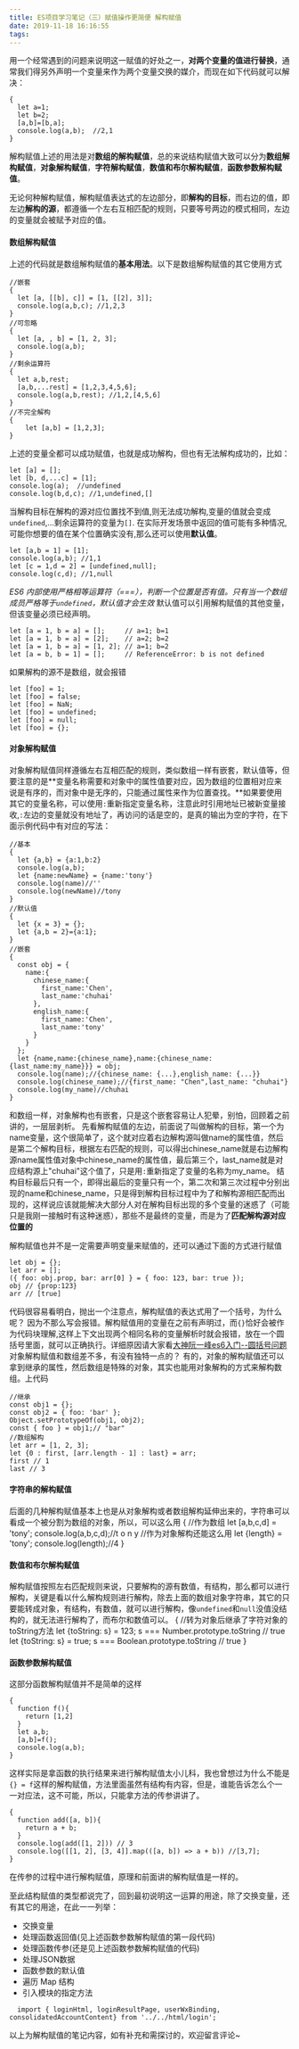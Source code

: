 ```yaml
---
title: ES项目学习笔记（三）赋值操作更简便 解构赋值
date: 2019-11-18 16:16:55
tags:
---
```

用一个经常遇到的问题来说明这一赋值的好处之一，**对两个变量的值进行替换**，通常我们得另外声明一个变量来作为两个变量交换的媒介，而现在如下代码就可以解决：
```
{
  let a=1;
  let b=2;
  [a,b]=[b,a];
  console.log(a,b);  //2,1
}
```
解构赋值上述的用法是对**数组的解构赋值**，总的来说结构赋值大致可以分为**数组解构赋值**，**对象解构赋值**，**字符解构赋值**，**数值和布尔解构赋值**，**函数参数解构赋值**。

无论何种解构赋值，解构赋值表达式的左边部分，即**解构的目标**，而右边的值，即左边**解构的源**，都遵循一个左右互相匹配的规则，只要等号两边的模式相同，左边的变量就会被赋予对应的值。

#### 数组解构赋值
上述的代码就是数组解构赋值的**基本用法**。以下是数组解构赋值的其它使用方式
```
//嵌套
{
  let [a, [[b], c]] = [1, [[2], 3]];
  console.log(a,b,c); //1,2,3
}
//可忽略
{
  let [a, , b] = [1, 2, 3];
  console.log(a,b);
}
//剩余运算符
{
  let a,b,rest;
  [a,b,...rest] = [1,2,3,4,5,6];
  console.log(a,b,rest); //1,2,[4,5,6]
}
//不完全解构
{
	let [a,b] = [1,2,3];
}
```
上述的变量全都可以成功赋值，也就是成功解构，但也有无法解构成功的，比如：
```
let [a] = [];
let [b, d,...c] = [1];
console.log(a);  //undefined
console.log(b,d,c); //1,undefined,[]
```
当解构目标在解构的源对应位置找不到值,则无法成功解构,变量的值就会变成`undefined`,...剩余运算符的变量为`[]`.
在实际开发场景中返回的值可能有多种情况,可能你想要的值在某个位置确实没有,那么还可以使用**默认值**。
```
let [a,b = 1] = [1];
console.log(a,b); //1,1
let [c = 1,d = 2] = [undefined,null];
console.log(c,d); //1,null
```
*ES6 内部使用严格相等运算符（===），判断一个位置是否有值。只有当一个数组成员严格等于`undefined`，默认值才会生效*
默认值可以引用解构赋值的其他变量，但该变量必须已经声明。
```
let [a = 1, b = a] = [];     // a=1; b=1
let [a = 1, b = a] = [2];    // a=2; b=2
let [a = 1, b = a] = [1, 2]; // a=1; b=2
let [a = b, b = 1] = [];     // ReferenceError: b is not defined
```
如果解构的源不是数组，就会报错
```
let [foo] = 1;
let [foo] = false;
let [foo] = NaN;
let [foo] = undefined;
let [foo] = null;
let [foo] = {};
```
#### 对象解构赋值
对象解构赋值同样遵循左右互相匹配的规则，类似数组一样有嵌套，默认值等，但要注意的是**变量名称需要和对象中的属性值要对应，因为数组的位置相对应来说是有序的，而对象中是无序的，只能通过属性来作为位置查找。**如果要使用其它的变量名称，可以使用`:`重新指定变量名称，注意此时引用地址已被新变量接收,`:`左边的变量就没有地址了，再访问的话是空的，是真的输出为空的字符，在下面示例代码中有对应的写法：
```
//基本
{
  let {a,b} = {a:1,b:2}
  console.log(a,b);
  let {name:newName} = {name:'tony'}
  console.log(name)//''
  console.log(newName)//tony
}
//默认值
{
  let {x = 3} = {};
  let {a,b = 2}={a:1};
}
//嵌套
{
  const obj = {
    name:{
      chinese_name:{
        first_name:'Chen',
        last_name:'chuhai'
      },
      english_name:{
        first_name:'Chen',
        last_name:'tony'
      }
    }
  };
  let {name,name:{chinese_name},name:{chinese_name:{last_name:my_name}}} = obj;
  console.log(name);//{chinese_name: {...},english_name: {...}}
  console.log(chinese_name);//{first_name: "Chen",last_name: "chuhai"}
  console.log(my_name)//chuhai
}
```
和数组一样，对象解构也有嵌套，只是这个嵌套容易让人犯晕，别怕，回顾着之前讲的，一层层剥析。
先看解构赋值的左边，前面说了叫做解构的目标，第一个为name变量，这个很简单了，这个就对应着右边解构源叫做name的属性值，然后是第二个解构目标，根据左右匹配的规则，可以得出chinese_name就是右边解构源name属性值对象中chinese_name的属性值，最后第三个，last_name就是对应结构源上"chuhai"这个值了，只是用`:`重新指定了变量的名称为my_name。
结构目标最后只有一个，即得出最后的变量只有一个，第二次和第三次过程中分别出现的name和chinese_name，只是得到解构目标过程中为了和解构源相匹配而出现的，这样说应该就能解决大部分人对在解构目标出现的多个变量的迷惑了（可能只是我刚一接触时有这种迷惑），那些不是最终的变量，而是为了**匹配解构源对应位置的**

解构赋值也并不是一定需要声明变量来赋值的，还可以通过下面的方式进行赋值
```
let obj = {};
let arr = [];
({ foo: obj.prop, bar: arr[0] } = { foo: 123, bar: true });
obj // {prop:123}
arr // [true]
```
代码很容易看明白，抛出一个注意点，解构赋值的表达式用了一个括号，为什么呢？
因为不那么写会报错。解构赋值用的变量在之前有声明过，而`{}`恰好会被作为代码块理解,这样上下文出现两个相同名称的变量解析时就会报错，放在一个圆括号里面，就可以正确执行。详细原因请大家看[大神阮一峰es6入门--圆括号问题](https://es6.ruanyifeng.com/#docs/destructuring#%E5%9C%86%E6%8B%AC%E5%8F%B7%E9%97%AE%E9%A2%98)
对象解构赋值和数组差不多，有没有独特一点的？
有的，对象的解构赋值还可以拿到继承的属性，然后数组是特殊的对象，其实也能用对象解构的方式来解构数组。上代码
```
//继承
const obj1 = {};
const obj2 = { foo: 'bar' };
Object.setPrototypeOf(obj1, obj2);
const { foo } = obj1;// "bar"
//数组解构
let arr = [1, 2, 3];
let {0 : first, [arr.length - 1] : last} = arr;
first // 1
last // 3
```

#### 字符串的解构赋值
后面的几种解构赋值基本上也是从对象解构或者数组解构延伸出来的，字符串可以看成一个被分割为数组的对象，所以，可以这么用
{
  //作为数组
  let [a,b,c,d] = 'tony';
  console.log(a,b,c,d);//t o n y
  //作为对象解构还能这么用
  let {length} = 'tony';
  console.log(length);//4
}

#### 数值和布尔解构赋值
解构赋值按照左右匹配规则来说，只要解构的源有数值，有结构，那么都可以进行解构，关键是看以什么解构规则进行解构，除去上面的数组对象字符串，其它的只要能转成对象，有结构，有数值，就可以进行解构，像`undefined`和`null`没值没结构的，就无法进行解构了，而布尔和数值可以。
{
  //转为对象后继承了字符对象的toString方法
  let {toString: s} = 123;
  s === Number.prototype.toString // true
  let {toString: s} = true;
  s === Boolean.prototype.toString // true
}
#### 函数参数解构赋值
这部分函数解构赋值并不是简单的这样
```
{
  function f(){
    return [1,2]
  }
  let a,b;
  [a,b]=f();
  console.log(a,b);
}
```
这样实际是拿函数的执行结果来进行解构赋值太小儿科，我也曾想过为什么不能是`{} = f`这样的解构赋值，方法里面虽然有结构有内容，但是，谁能告诉怎么个一一对应法，这不可能，所以，只能拿方法的传参讲讲了。
```
{
  function add([a, b]){
    return a + b;
  }
  console.log(add([1, 2])) // 3
  console.log([[1, 2], [3, 4]].map(([a, b]) => a + b)) //[3,7];
}
```
在传参的过程中进行解构赋值，原理和前面讲的解构赋值是一样的。

至此结构赋值的类型都说完了，回到最初说明这一运算的用途，除了交换变量，还有其它的用途，在此一一列举：
- 交换变量
- 处理函数返回值(见上述函数参数解构赋值的第一段代码)
- 处理函数传参(还是见上述函数参数解构赋值的代码)
- 处理JSON数据
- 函数参数的默认值
- 遍历 Map 结构
- 引入模块的指定方法
```
  import { loginHtml, loginResultPage, userWxBinding, consolidatedAccountContent} from '../../html/login';
```
以上为解构赋值的笔记内容，如有补充和需探讨的，欢迎留言评论~
